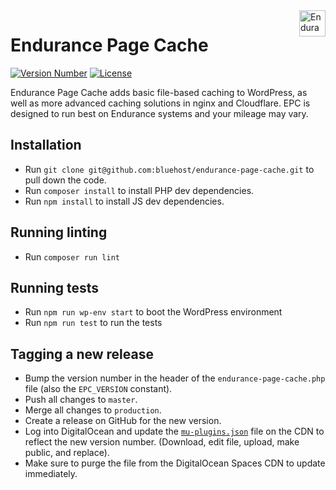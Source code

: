 <a href="https://endurance.com/">
    <img src="https://bluehost.com/resources/logos/endurance.svg" alt="Endurance Logo" title="Endurance" align="right" height="42" />
</a>

# Endurance Page Cache
[![Version Number](https://img.shields.io/github/v/release/bluehost/endurance-page-cache?color=21a0ed&labelColor=333333)](https://github.com/bluehost/endurance-page-cache/releases)
[![License](https://img.shields.io/github/license/bluehost/endurance-page-cache?labelColor=333333&color=666666)](https://raw.githubusercontent.com/bluehost/endurance-page-cache/master/license.txt)

Endurance Page Cache adds basic file-based caching to WordPress, as well as more advanced caching solutions in nginx and Cloudflare. EPC is designed to run best on Endurance systems and your mileage may vary.

## Installation

- Run `git clone git@github.com:bluehost/endurance-page-cache.git` to pull down the code.
- Run `composer install` to install PHP dev dependencies.
- Run `npm install` to install JS dev dependencies.

## Running linting

- Run `composer run lint`

## Running tests

- Run `npm run wp-env start` to boot the WordPress environment
- Run `npm run test` to run the tests

## Tagging a new release

- Bump the version number in the header of the `endurance-page-cache.php` file (also the `EPC_VERSION` constant).
- Push all changes to `master`.
- Merge all changes to `production`.
- Create a release on GitHub for the new version.
- Log into DigitalOcean and update the [`mu-plugins.json`](https://cdn.hiive.space/bluehost/mu-plugins.json) file on the CDN to reflect the new version number. (Download, edit file, upload, make public, and replace).
- Make sure to purge the file from the DigitalOcean Spaces CDN to update immediately.
